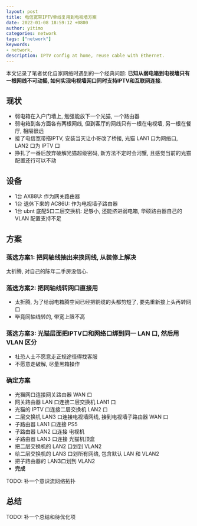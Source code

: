 ```yaml
---
layout: post
title: 电信宽带IPTV单线复用到电视墙方案
date: 2022-01-08 18:59:12 +0800
author: yitimo
categories: network
tags: ["network"]
keywords:
- network,
description: IPTV config at home, reuse cable with Ethernet.
---
```


本文记录了笔者优化自家网络时遇到的一个经典问题: **已知从弱电箱到电视墙只有一根网线不可动摇, 如何实现电视墙网口同时支持IPTV和互联网连接**.

## 现状

- 弱电箱在入户门墙上, 勉强能放下一个光猫, 一个路由器
- 弱电箱到各方面各有两根网线, 但到客厅的网线只有一根在电视墙, 另一根在餐厅, 相隔很远
- 接了电信宽带搭IPTV, 安装当天让小哥改了桥接, 光猫 LAN1 口为网络口, LAN2 口为 IPTV 口
- 挣扎了一番后放弃破解光猫超级密码, 新方法不定时会河蟹, 且感觉当前的光猫配置还行可以不动

## 设备

- 1台 AX88U: 作为网关路由器
- 1台 退休下来的 AC86U: 作为电视墙子路由器
- 1台 ubnt 底配5口二层交换机: 足够小, 还能挤进弱电箱, 华硕路由器自己的 VLAN 配置支持不足

## 方案

### 落选方案1: 把同轴线抽出来换网线, 从装修上解决

太折腾, 对自己的陈年二手房没信心.

### 落选方案2: 把同轴线转网口直接用

- 太折腾, 为了给弱电箱腾空间已经把铜缆的头都剪短了, 要先重新接上头再转网口
- 毕竟同轴线转的, 带宽上限不高

### 落选方案3: 光猫层面把IPTV口和网络口绑到同一 LAN 口, 然后用 VLAN 区分

- 社恐人士不愿意走正规途径得找客服
- 不愿意走破解, 尽量黑箱操作

### 确定方案

- 光猫网口连接网关路由器 WAN 口
- 网关路由器 LAN 口连接二层交换机 LAN1 口
- 光猫的 IPTV 口连接二层交换机 LAN2 口
- 二层交换机 LAN3 口连接电视墙网线, 接到电视墙子路由器 WAN 口
- 子路由器 LAN1 口连接 PS5
- 子路由器 LAN2 口连接 电视机
- 子路由器 LAN3 口连接 光猫机顶盒
- 把二层交换机的 LAN2 口划到 VLAN2
- 给二层交换机的 LAN3 口划所有网络, 包含默认 LAN 和 VLAN2
- 把子路由器的 LAN3口划到 VLAN2
- **完成**

TODO: 补一个意识流网络拓扑

## 总结

TODO: 补一个总结和待优化项
